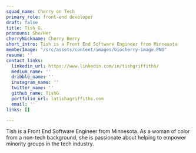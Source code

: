 ```yaml
---
squad_name: Cherry on Tech
primary_role: front-end developer
draft: false
title: Tish G.
pronouns: She/Her
cherryNickname: Cherry Berry
short_intro: Tish is a Front End Software Engineer from Minnesota
memberImage: "/src/assets/content/images/biocherry-image.PNG"
resume: ''
contact_links:
  linkedin_url: https://www.linkedin.com/in/tishgriffiths/
  medium_name: ''
  dribble_name: ''
  instagram_name: ''
  twitter_name: ''
  github_name: TishG
  portfolio_url: latishagriffiths.com
  email: ''
links: []

---
```

Tish is a Front End Software Engineer from Minnesota. As a woman of color from a non-tech background, she is passionate about helping to empower minority groups in the tech industry.